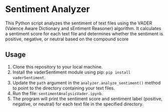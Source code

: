 # Sentiment Analyzer

This Python script analyzes the sentiment of text files using the VADER (Valence Aware Dictionary and sEntiment Reasoner) algorithm. It calculates a sentiment score for each text file and determines whether the sentiment is positive, negative, or neutral based on the compound score

## Usage

1. Clone this repository to your local machine.
2. Install the vaderSentiment module using pip: `pip install vaderSentiment`.
3. Update the `path` argument in the `analyzer.analyze_sentiment()` method to point to the directory containing your text files.
4. Run the file: `sentimentAnalysisVader.ipynb`.
5. The program will print the sentiment score and sentiment label (positive, negative, or neutral) for each text file in the specified directory.